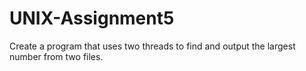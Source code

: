 UNIX-Assignment5
================

Create a program that uses two threads to find and output the largest number from two files.
